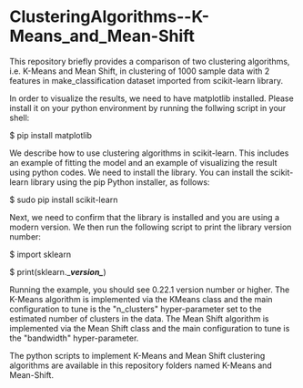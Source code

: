 # ClusteringAlgorithms--K-Means_and_Mean-Shift
This repository briefly provides a comparison of two clustering algorithms, i.e. K-Means and Mean Shift, in clustering of 1000 sample data  with 2 features in make_classification dataset imported from scikit-learn library.  

In order to visualize the results, we need to have matplotlib installed. Please install it on your python environment by running the follwing script in your shell:

$ pip install matplotlib

We describe how to use clustering algorithms in scikit-learn. This includes an example of fitting the model and an example of visualizing the result using python codes. We need to install the library. You can install the scikit-learn library using the pip Python installer, as follows:

$ sudo pip install scikit-learn

Next, we need to confirm that the library is installed and you are using a modern version. We then run the following script to print the library version number:

$ import sklearn

$ print(sklearn.\____version\____)

Running the example, you should see 0.22.1 version number or higher. The K-Means algorithm is implemented via the KMeans class and the main configuration to tune is the "n_clusters" hyper-parameter set to the estimated number of clusters in the data. The Mean Shift algorithm is implemented via the Mean Shift class and the main configuration to tune is the "bandwidth" hyper-parameter.

The python scripts to implement K-Means and Mean Shift clustering algorithms are available in this repository folders named K-Means and Mean-Shift. 
